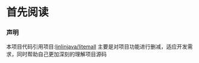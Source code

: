 # 首先阅读

### 声明
本项目代码引用项目:[linlinjava/litemall](https://github.com/linlinjava/litemall)
主要是对项目功能进行删减，适应开发需求，同时帮助自己更加深刻的理解项目源码

